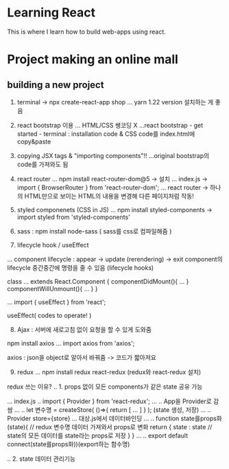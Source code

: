 # Learning React
This is where I learn how to build web-apps using react.

# Project making an online mall

## building a new project

1. terminal -> npx create-react-app shop
... yarn 1.22 version 설치하는 게 좋음

2. react bootstrap 이용 ... HTML/CSS 쌩코딩 X
...react bootstrap - get started - terminal : installation code & CSS code를 index.html에 copy&paste

3. copying JSX tags & "importing components"!!
...original bootstrap의 code를 가져와도 됨

4. react router ... npm install react-router-dom@5 -> 설치
... index.js -> import { BrowserRouter } from 'react-router-dom';
... react router -> 하나의 HTML만으로 보이는 HTML의 내용을 변경해 다른 페이지처럼 작동!

5. styled componenets (CSS in JS)
... npm install styled-components -> import styled from 'styled-components'

6. sass : npm install node-sass ( sass를 css로 컴파일해줌 )


7. lifecycle hook / useEffect

... component lifecycle : appear -> update (rerendering) -> exit
component의 lifecycle 중간중간에 명령을 줄 수 있음 (lifecycle hooks)

class ... extends React.Component {
  componentDidMount(){ ... }
  componentWillUnmount(){ ... }
}

... import { useEffect } from 'react';

useEffect( codes to operate! )

8. Ajax : 서버에 새로고침 없이 요청을 할 수 있게 도와줌

npm install axios ... import axios from 'axios';

axios : json을 object로 알아서 바꿔줌 -> 코드가 짧아져요

9. redux ... npm install redux react-redux (redux와 react-redux 설치)

redux 쓰는 이유?
.. 1. props 없이 모든 components가 같은 state 공유 가능

... index.js .. import { Provider } from 'react-redux';
... .. App을 Provider로 감쌈
... .. let 변수명 = createStore( ()=>{ return [ ... ] } ); (state 생성, 저장)
... .. Provider store={store}
... 대상.js에서 데이터바인딩
... .. function state를props화(state){ // redux 변수명 데이터 가져와서 props로 변화
  return {
    state : state // state의 모든 데이터를 state라는 props로 저장
  }
}
... .. export default connect(state를props화))(export하는 함수명)

.. 2. state 데이터 관리기능